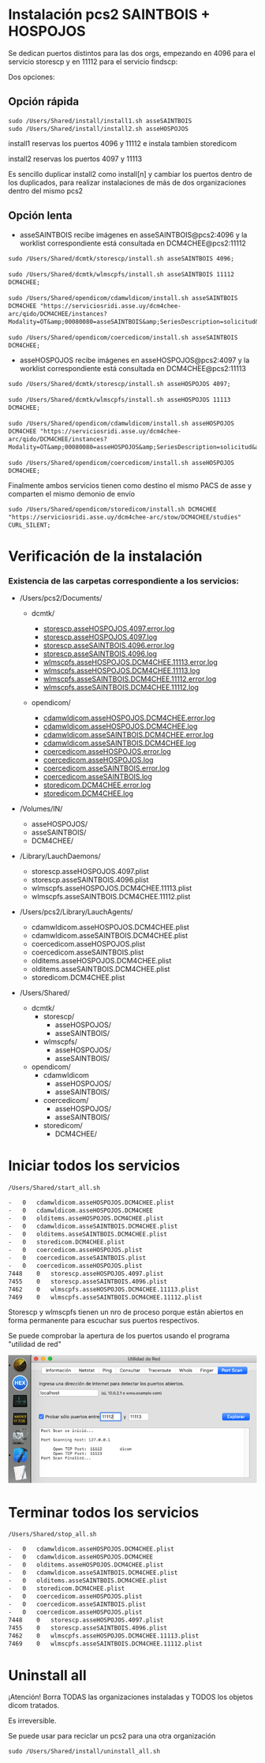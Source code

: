    # Instalación pcs2 SAINTBOIS + HOSPOJOS

Se dedican puertos distintos para las dos orgs, empezando en 4096 para el servicio storescp y en 11112 para el servicio findscp:

Dos opciones:

## Opción rápida

```
sudo /Users/Shared/install/install1.sh asseSAINTBOIS
sudo /Users/Shared/install/install2.sh asseHOSPOJOS
```

install1 reservas los puertos 4096 y 11112 e instala tambien storedicom

install2 reservas los puertos 4097 y 11113

Es sencillo duplicar install2 como install[n] y cambiar los puertos dentro de los duplicados, para realizar instalaciones de más de dos organizaciones dentro del mismo pcs2



## Opción lenta

- asseSAINTBOIS recibe imágenes en asseSAINTBOIS@pcs2:4096 y la worklist correspondiente está consultada en DCM4CHEE@pcs2:11112

```
sudo /Users/Shared/dcmtk/storescp/install.sh asseSAINTBOIS 4096;

sudo /Users/Shared/dcmtk/wlmscpfs/install.sh asseSAINTBOIS 11112 DCM4CHEE;

sudo /Users/Shared/opendicom/cdamwldicom/install.sh asseSAINTBOIS DCM4CHEE "https://serviciosridi.asse.uy/dcm4chee-arc/qido/DCM4CHEE/instances?Modality=OT&amp;00080080=asseSAINTBOIS&amp;SeriesDescription=solicitud&amp;NumberOfStudyRelatedInstances=1&amp;StudyDate=";

sudo /Users/Shared/opendicom/coercedicom/install.sh asseSAINTBOIS DCM4CHEE;

```

- asseHOSPOJOS recibe imágenes en asseHOSPOJOS@pcs2:4097 y la worklist correspondiente está consultada en DCM4CHEE@pcs2:11113

```
sudo /Users/Shared/dcmtk/storescp/install.sh asseHOSPOJOS 4097;

sudo /Users/Shared/dcmtk/wlmscpfs/install.sh asseHOSPOJOS 11113 DCM4CHEE;

sudo /Users/Shared/opendicom/cdamwldicom/install.sh asseHOSPOJOS DCM4CHEE "https://serviciosridi.asse.uy/dcm4chee-arc/qido/DCM4CHEE/instances?Modality=OT&amp;00080080=asseHOSPOJOS&amp;SeriesDescription=solicitud&amp;NumberOfStudyRelatedInstances=1&amp;StudyDate=";

sudo /Users/Shared/opendicom/coercedicom/install.sh asseHOSPOJOS DCM4CHEE;
```

Finalmente ambos servicios tienen como destino el mismo PACS de asse y comparten el mismo demonio de envío

```
sudo /Users/Shared/opendicom/storedicom/install.sh DCM4CHEE "https://serviciosridi.asse.uy/dcm4chee-arc/stow/DCM4CHEE/studies" CURL_SILENT;
```



# Verificación de la instalación

### Existencia de las carpetas correspondiente a los servicios:

- /Users/pcs2/Documents/

  - dcmtk/
    -  [storescp.asseHOSPOJOS.4097.error.log](../pcs2/Documents/dcmtk/storescp.asseHOSPOJOS.4097.error.log) 
    -  [storescp.asseHOSPOJOS.4097.log](../pcs2/Documents/dcmtk/storescp.asseHOSPOJOS.4097.log) 
    -  [storescp.asseSAINTBOIS.4096.error.log](../pcs2/Documents/dcmtk/storescp.asseSAINTBOIS.4096.error.log) 
    -  [storescp.asseSAINTBOIS.4096.log](../pcs2/Documents/dcmtk/storescp.asseSAINTBOIS.4096.log) 
    -  [wlmscpfs.asseHOSPOJOS.DCM4CHEE.11113.error.log](../pcs2/Documents/dcmtk/wlmscpfs.asseHOSPOJOS.DCM4CHEE.11113.error.log) 
    -  [wlmscpfs.asseHOSPOJOS.DCM4CHEE.11113.log](../pcs2/Documents/dcmtk/wlmscpfs.asseHOSPOJOS.DCM4CHEE.11113.log) 
    -  [wlmscpfs.asseSAINTBOIS.DCM4CHEE.11112.error.log](../pcs2/Documents/dcmtk/wlmscpfs.asseSAINTBOIS.DCM4CHEE.11112.error.log) 
    -  [wlmscpfs.asseSAINTBOIS.DCM4CHEE.11112.log](../pcs2/Documents/dcmtk/wlmscpfs.asseSAINTBOIS.DCM4CHEE.11112.log) 

  - opendicom/
    -  [cdamwldicom.asseHOSPOJOS.DCM4CHEE.error.log](../pcs2/Documents/opendicom/cdamwldicom.asseHOSPOJOS.DCM4CHEE.error.log) 
    -  [cdamwldicom.asseHOSPOJOS.DCM4CHEE.log](../pcs2/Documents/opendicom/cdamwldicom.asseHOSPOJOS.DCM4CHEE.log) 
    -  [cdamwldicom.asseSAINTBOIS.DCM4CHEE.error.log](../pcs2/Documents/opendicom/cdamwldicom.asseSAINTBOIS.DCM4CHEE.error.log) 
    -  [cdamwldicom.asseSAINTBOIS.DCM4CHEE.log](../pcs2/Documents/opendicom/cdamwldicom.asseSAINTBOIS.DCM4CHEE.log) 
    -  [coercedicom.asseHOSPOJOS.error.log](../pcs2/Documents/opendicom/coercedicom.asseHOSPOJOS.error.log) 
    -  [coercedicom.asseHOSPOJOS.log](../pcs2/Documents/opendicom/coercedicom.asseHOSPOJOS.log) 
    -  [coercedicom.asseSAINTBOIS.error.log](../pcs2/Documents/opendicom/coercedicom.asseSAINTBOIS.error.log) 
    -  [coercedicom.asseSAINTBOIS.log](../pcs2/Documents/opendicom/coercedicom.asseSAINTBOIS.log) 
    -  [storedicom.DCM4CHEE.error.log](../pcs2/Documents/opendicom/storedicom.DCM4CHEE.error.log) 
    -  [storedicom.DCM4CHEE.log](../pcs2/Documents/opendicom/storedicom.DCM4CHEE.log) 

- /Volumes/IN/

  - asseHOSPOJOS/
  - asseSAINTBOIS/
  - DCM4CHEE/

- /Library/LauchDaemons/
  - storescp.asseHOSPOJOS.4097.plist
  - storescp.asseSAINTBOIS.4096.plist
  - wlmscpfs.asseHOSPOJOS.DCM4CHEE.11113.plist
  - wlmscpfs.asseSAINTBOIS.DCM4CHEE.11112.plist
- /Users/pcs2/Library/LauchAgents/
  - cdamwldicom.asseHOSPOJOS.DCM4CHEE.plist
  - cdamwldicom.asseSAINTBOIS.DCM4CHEE.plist
  - coercedicom.asseHOSPOJOS.plist
  - coercedicom.asseSAINTBOIS.plist
  - olditems.asseHOSPOJOS.DCM4CHEE.plist
  - olditems.asseSAINTBOIS.DCM4CHEE.plist
  - storedicom.DCM4CHEE.plist
- /Users/Shared/
  - dcmtk/
    - storescp/
      - asseHOSPOJOS/
      - asseSAINTBOIS/
    - wlmscpfs/
      - asseHOSPOJOS/
      - asseSAINTBOIS/
  - opendicom/
    - cdamwldicom
      - asseHOSPOJOS/
      - asseSAINTBOIS/
    - coercedicom/
      - asseHOSPOJOS/
      - asseSAINTBOIS/
    - storedicom/
      - DCM4CHEE/



# Iniciar todos los servicios

```
/Users/Shared/start_all.sh 
```

```
-	0	cdamwldicom.asseHOSPOJOS.DCM4CHEE.plist
-	0	cdamwldicom.asseHOSPOJOS.DCM4CHEE
-	0	olditems.asseHOSPOJOS.DCM4CHEE.plist
-	0	cdamwldicom.asseSAINTBOIS.DCM4CHEE.plist
-	0	olditems.asseSAINTBOIS.DCM4CHEE.plist
-	0	storedicom.DCM4CHEE.plist
-	0	coercedicom.asseHOSPOJOS.plist
-	0	coercedicom.asseSAINTBOIS.plist
-	0	coercedicom.asseHOSPOJOS.plist
7448	0	storescp.asseHOSPOJOS.4097.plist
7455	0	storescp.asseSAINTBOIS.4096.plist
7462	0	wlmscpfs.asseHOSPOJOS.DCM4CHEE.11113.plist
7469	0	wlmscpfs.asseSAINTBOIS.DCM4CHEE.11112.plist
```

Storescp y wlmscpfs tienen un nro de proceso porque están abiertos en forma permanente para escuchar sus puertos respectivos.

Se puede comprobar la apertura de los puertos usando el programa "utilidad de red"

![UtilidadDeRed](UtilidadDeRed.png)



# Terminar todos los servicios

```
/Users/Shared/stop_all.sh 
```

```
-	0	cdamwldicom.asseHOSPOJOS.DCM4CHEE.plist
-	0	cdamwldicom.asseHOSPOJOS.DCM4CHEE
-	0	olditems.asseHOSPOJOS.DCM4CHEE.plist
-	0	cdamwldicom.asseSAINTBOIS.DCM4CHEE.plist
-	0	olditems.asseSAINTBOIS.DCM4CHEE.plist
-	0	storedicom.DCM4CHEE.plist
-	0	coercedicom.asseHOSPOJOS.plist
-	0	coercedicom.asseSAINTBOIS.plist
-	0	coercedicom.asseHOSPOJOS.plist
7448	0	storescp.asseHOSPOJOS.4097.plist
7455	0	storescp.asseSAINTBOIS.4096.plist
7462	0	wlmscpfs.asseHOSPOJOS.DCM4CHEE.11113.plist
7469	0	wlmscpfs.asseSAINTBOIS.DCM4CHEE.11112.plist
```



# Uninstall all

¡Atención! Borra TODAS las organizaciones instaladas y TODOS los objetos dicom tratados.

Es irreversible.

Se puede usar para reciclar un pcs2 para una otra organización

```
sudo /Users/Shared/install/uninstall_all.sh
```

